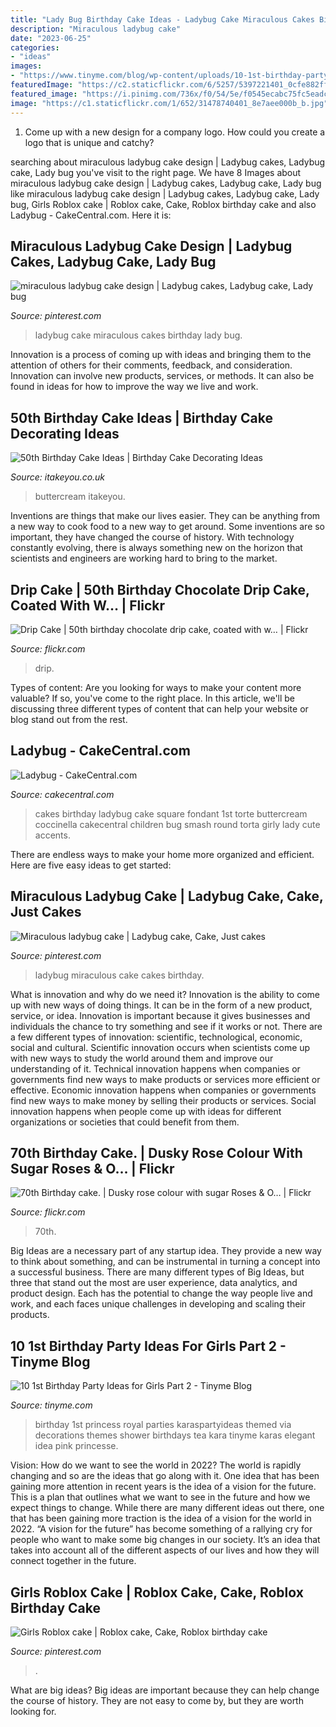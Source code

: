 ```yaml
---
title: "Lady Bug Birthday Cake Ideas - Ladybug Cake Miraculous Cakes Birthday Lady Bug"
description: "Miraculous ladybug cake"
date: "2023-06-25"
categories:
- "ideas"
images:
- "https://www.tinyme.com/blog/wp-content/uploads/10-1st-birthday-party-ideas-for-girls-part-2/10-1st-Birthday-Party-Ideas-for-Girls-Part-2-10.jpg"
featuredImage: "https://c2.staticflickr.com/6/5257/5397221401_0cfe882ff6_b.jpg"
featured_image: "https://i.pinimg.com/736x/f0/54/5e/f0545ecabc75fc5eadc6c3dc4bb9a3ff.jpg"
image: "https://c1.staticflickr.com/1/652/31478740401_8e7aee000b_b.jpg"
---
```



1. Come up with a new design for a company logo. How could you create a logo that is unique and catchy?

	

		
searching about miraculous ladybug cake design | Ladybug cakes, Ladybug cake, Lady bug you've visit to the right page. We have 8 Images about miraculous ladybug cake design | Ladybug cakes, Ladybug cake, Lady bug like miraculous ladybug cake design | Ladybug cakes, Ladybug cake, Lady bug, Girls Roblox cake | Roblox cake, Cake, Roblox birthday cake and also Ladybug - CakeCentral.com. Here it is:
		
    
## Miraculous Ladybug Cake Design | Ladybug Cakes, Ladybug Cake, Lady Bug

<img loading=lazy src="https://i.pinimg.com/736x/fb/b8/12/fbb8121294668463cd71fe02d31e034c.jpg" onerror="this.onerror=null;this.src='https://tse4.mm.bing.net/th?id=OIP.aCdlTniu60wKITUXKiUt4wHaHa&amp;pid=15.1';" alt="miraculous ladybug cake design | Ladybug cakes, Ladybug cake, Lady bug">

_Source: pinterest.com_

>ladybug cake miraculous cakes birthday lady bug. 

	

Innovation is a process of coming up with ideas and bringing them to the attention of others for their comments, feedback, and consideration. Innovation can involve new products, services, or methods. It can also be found in ideas for how to improve the way we live and work.

    
## 50th Birthday Cake Ideas | Birthday Cake Decorating Ideas

<img loading=lazy src="https://www.itakeyou.co.uk/wp-content/uploads/2021/06/50th-birthday-cake.jpg" onerror="this.onerror=null;this.src='https://tse4.mm.bing.net/th?id=OIP.HtyljM4bN1NtQxUApx-mQAHaOt&amp;pid=15.1';" alt="50th Birthday Cake Ideas | Birthday Cake Decorating Ideas">

_Source: itakeyou.co.uk_

>buttercream itakeyou. 

	

Inventions are things that make our lives easier. They can be anything from a new way to cook food to a new way to get around. Some inventions are so important, they have changed the course of history. With technology constantly evolving, there is always something new on the horizon that scientists and engineers are working hard to bring to the market.

    
## Drip Cake | 50th Birthday Chocolate Drip Cake, Coated With W… | Flickr

<img loading=lazy src="https://c1.staticflickr.com/1/652/31478740401_8e7aee000b_b.jpg" onerror="this.onerror=null;this.src='https://tse2.mm.bing.net/th?id=OIP.4jmcys0WiWlw5vbYc7IOHAHaJ4&amp;pid=15.1';" alt="Drip Cake | 50th birthday chocolate drip cake, coated with w… | Flickr">

_Source: flickr.com_

>drip. 

	

Types of content:
Are you looking for ways to make your content more valuable? If so, you've come to the right place. In this article, we'll be discussing three different types of content that can help your website or blog stand out from the rest.

    
## Ladybug - CakeCentral.com

<img loading=lazy src="https://cdn001.cakecentral.com/gallery/2015/03/900_699729JdNT_ladybug.jpg" onerror="this.onerror=null;this.src='https://tse1.mm.bing.net/th?id=OIP.IdTelXEoZlkYisc9AnVPQAHaJ4&amp;pid=15.1';" alt="Ladybug - CakeCentral.com">

_Source: cakecentral.com_

>cakes birthday ladybug cake square fondant 1st torte buttercream coccinella cakecentral children bug smash round torta girly lady cute accents. 

	

There are endless ways to make your home more organized and efficient. Here are five easy ideas to get started:

    
## Miraculous Ladybug Cake | Ladybug Cake, Cake, Just Cakes

<img loading=lazy src="https://i.pinimg.com/736x/a2/9b/51/a29b518a03bb61273844255138a6d701.jpg" onerror="this.onerror=null;this.src='https://tse2.mm.bing.net/th?id=OIP.g-gA-ZacNF0iWgjWsAy18gHaJ3&amp;pid=15.1';" alt="Miraculous ladybug cake | Ladybug cake, Cake, Just cakes">

_Source: pinterest.com_

>ladybug miraculous cake cakes birthday. 

	

What is innovation and why do we need it?
Innovation is the ability to come up with new ways of doing things. It can be in the form of a new product, service, or idea. Innovation is important because it gives businesses and individuals the chance to try something and see if it works or not.
There are a few different types of innovation: scientific, technological, economic, social and cultural. Scientific innovation occurs when scientists come up with new ways to study the world around them and improve our understanding of it. Technical innovation happens when companies or governments find new ways to make products or services more efficient or effective. Economic innovation happens when companies or governments find new ways to make money by selling their products or services. Social innovation happens when people come up with ideas for different organizations or societies that could benefit from them.

    
## 70th Birthday Cake. | Dusky Rose Colour With Sugar Roses &amp; O… | Flickr

<img loading=lazy src="https://c2.staticflickr.com/6/5257/5397221401_0cfe882ff6_b.jpg" onerror="this.onerror=null;this.src='https://tse2.mm.bing.net/th?id=OIP.LiJTv5byY1wYe6Ogj3mnRAHaJ4&amp;pid=15.1';" alt="70th Birthday cake. | Dusky rose colour with sugar Roses &amp; O… | Flickr">

_Source: flickr.com_

>70th. 

	

Big Ideas are a necessary part of any startup idea. They provide a new way to think about something, and can be instrumental in turning a concept into a successful business. There are many different types of Big Ideas, but three that stand out the most are user experience, data analytics, and product design. Each has the potential to change the way people live and work, and each faces unique challenges in developing and scaling their products.

    
## 10 1st Birthday Party Ideas For Girls Part 2 - Tinyme Blog

<img loading=lazy src="https://www.tinyme.com/blog/wp-content/uploads/10-1st-birthday-party-ideas-for-girls-part-2/10-1st-Birthday-Party-Ideas-for-Girls-Part-2-10.jpg" onerror="this.onerror=null;this.src='https://tse3.mm.bing.net/th?id=OIP.ednwQDQRY6VHzZopBSj_ywHaLH&amp;pid=15.1';" alt="10 1st Birthday Party Ideas for Girls Part 2 - Tinyme Blog">

_Source: tinyme.com_

>birthday 1st princess royal parties karaspartyideas themed via decorations themes shower birthdays tea kara tinyme karas elegant idea pink princesse. 

	

Vision: How do we want to see the world in 2022?
The world is rapidly changing and so are the ideas that go along with it. One idea that has been gaining more attention in recent years is the idea of a vision for the future. This is a plan that outlines what we want to see in the future and how we expect things to change. While there are many different ideas out there, one that has been gaining more traction is the idea of a vision for the world in 2022. 
“A vision for the future” has become something of a rallying cry for people who want to make some big changes in our society. It’s an idea that takes into account all of the different aspects of our lives and how they will connect together in the future.

    
## Girls Roblox Cake | Roblox Cake, Cake, Roblox Birthday Cake

<img loading=lazy src="https://i.pinimg.com/736x/f0/54/5e/f0545ecabc75fc5eadc6c3dc4bb9a3ff.jpg" onerror="this.onerror=null;this.src='https://tse2.mm.bing.net/th?id=OIP.x0_IxC-gnHyM1KLlOf5OfAHaJ3&amp;pid=15.1';" alt="Girls Roblox cake | Roblox cake, Cake, Roblox birthday cake">

_Source: pinterest.com_

>. 

	

What are big ideas?
Big ideas are important because they can help change the course of history. They are not easy to come by, but they are worth looking for.

